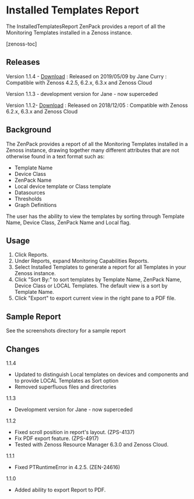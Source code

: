 Installed Templates Report
==========================

The InstalledTemplatesReport ZenPack provides a report of all the Monitoring Templates installed in a Zenoss instance.

[zenoss-toc]

## Releases

Version 1.1.4 - <a rel="nofollow" class="external" href="https://github.com/jcurry/ZenPacks.zenoss.InstalledTemplatesReport/blob/1.1.4/dist/ZenPacks.zenoss.InstalledTemplatesReport-1.1.4-py2.7.egg?raw=true">Download</a>
: Released on 2019/05/09 by Jane Curry
: Compatible with Zenoss 4.2.5, 6.2.x, 6.3.x and Zenoss Cloud</dd>

Version 1.1.3 - development version for Jane - now superceded

Version 1.1.2- <a rel="nofollow" class="external" href="http://wiki.zenoss.org/download/zenpacks/ZenPacks.zenoss.InstalledTemplatesReport/1.1.2/ZenPacks.zenoss.InstalledTemplatesReport-1.1.2.egg">Download</a>
: Released on 2018/12/05
: Compatible with Zenoss 6.2.x, 6.3.x and Zenoss Cloud</dd>

## Background

The ZenPack provides a report of all the Monitoring Templates installed in a Zenoss instance, drawing together many different attributes that are not otherwise found in a text format such as:

- Template Name
- Device Class
- ZenPack Name
- Local device template or Class template
- Datasources
- Thresholds
- Graph Definitions

The user has the ability to view the templates by sorting through Template Name, Device Class, ZenPack Name and Local flag.

## Usage

1. Click Reports.
2. Under Reports, expand Monitoring Capabilities Reports.
3. Select Installed Templates to generate a report for all Templates in your Zenoss instance.
4. Click "Sort By:" to sort templates by Template Name, ZenPack Name, Device Class or LOCAL Templates. The default view is a sort by Template Name.
5. Click "Export" to export current view in the right pane to a PDF file.


## Sample Report

See the screenshots directory for a sample report


## Changes

1.1.4

-   Updated to distinguish Local templates on devices and components and to provide LOCAL Templates as Sort option
-   Removed superfluous files and directories

1.1.3

-   Development version for Jane - now superceded

1.1.2

-   Fixed scroll position in report's layout. (ZPS-4137)
-   Fix PDF export feature. (ZPS-4917)
-   Tested with Zenoss Resource Manager 6.3.0 and Zenoss Cloud.

1.1.1

-   Fixed PTRuntimeError in 4.2.5. (ZEN-24616)

1.1.0

-   Added ability to export Report to PDF.
